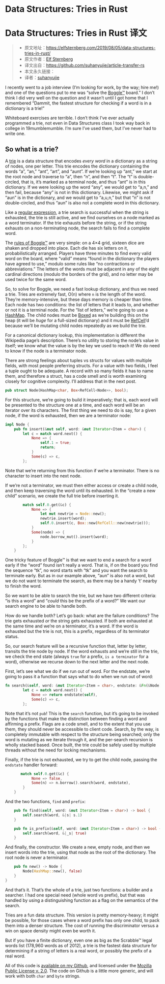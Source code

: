# Data Structures: Tries in Rust
# Data Structures: Tries in Rust 译文

>* 原文地址：https://elfsternberg.com/2019/08/05/data-structures-tries-in-rust/
>* 原文作者：[Elf Sternberg](https://github.com/elfsternberg)
>* 译文出自：https://github.com/suhanyujie/article-transfer-rs
>* 本文永久链接： 
>* 译者：[suhanyujie](https://github.com/suhanyujie)

I recently went to a job interview (I’m looking for work, by the way; hire me!) and one of the questions put to me was “solve the [Boggle™](https://shop.hasbro.com/en-us/product/boggle:7EB3363D-5056-9047-F5B7-DC51516DFE25) board.” I don’t think I did very well on the question and it wasn’t until I got home that I remembered “Dammit, the fastest structure for checking if a word is in a dictionary is a trie!”

Whiteboard exercises are terrible. I don’t think I’ve ever actually programmed a trie, not even in Data Structures class I took way back in college in 19mumblemumble. I’m sure I’ve used them, but I’ve never had to write one.

## So what is a trie?
A [trie](https://en.wikipedia.org/wiki/Trie) is a data structure that encodes _every word_ in a dictionary as a string of nodes, one per letter. This trie encodes the dictionary containing the words “a”, “an,” “ant”, “art”, and “aunt”. If we’re looking up “ant,” we start at the root node and traverse to “a”, then “n”, and then “t”. The “t” is double-circled, that is, it’s marked as a terminal node, and thus “ant” is in this dictionary. If we were looking up the word “any”, we would get to “a,n,” and then fail, because “any” is not in this dictionary. Likewise, we might ask if “aun” is in the dictionary, and we would get to “a,u,n,” but that “n” is not double-circled, and thus “aun” is also not a complete word in this dictionary.

Like a [regular expression](https://github.com/elfsternberg/riggedregex), a trie search is successful when the string is exhausted, the trie is still active, and we find ourselves on a node marked as a word terminator. If the trie exhausts before the string, or if the string exhausts on a non-terminating node, the search fails to find a complete word.

The [rules of Boggle™](https://en.wikipedia.org/wiki/Boggle) are very simple: on a 4×4 grid, sixteen dice are shaken and dropped into place. Each die has six letters on it, probabilistically arranged. Players have three minutes to find every valid word on the board, where “valid” means “found in the dictionary the players have agreed to use,” modulo some rules like “no contractions or abbreviations.” The letters of the words must be adjacent in any of the eight cardinal directions (modulo the borders of the grid), and no letter may be used twice for the same word.

So, to solve for Boggle, we need a fast lookup dictionary, and thus we need a trie. Tries are extremely fast, Ο(n) where `n` is the length of the word. They’re memory-intensive, but these days memory is cheaper than time. Each node has two conditions: the list of letters that it leads to, and whether or not it is a terminal node. For the “list of letters,” we’re going to use a [HashMap](https://doc.rust-lang.org/std/collections/struct.HashMap.html). The child nodes must be [Boxed](https://doc.rust-lang.org/std/boxed/struct.Box.html) as we’re building this on the heap (it will be _huge_ for a full-sized dictionary) and it must be [RefCell](https://doc.rust-lang.org/std/cell/struct.RefCell.html)‘d because we’ll be mutating child nodes repeatedly as we build the trie.

For a canonical dictionary lookup, this implementation is different the Wikipedia page’s description.  There’s no utility to storing the node’s value in itself; we know what the value is by the key we used to reach it!  We do need to know if the node is a terminator node.

There are strong feelings about tuples vs structs for values with multiple fields, with most people preferring structs.  For a value with two fields, I feel a tuple ought to be adequate.  A record with so many fields it has to name them, and therefore a struct, has a code smell and is worth examining closely for cognitive complexity.  I’ll address that in the next post.

```rust
pub struct Node(HashMap<char, Box<RefCell<Node>>, bool);
```

For this structure, we’re going to build it imperatively; that is, each word will be presented to the structure one at a time, and each word will be an iterator over its characters. The first thing we need to do is say, for a given node, if the word is exhausted, then we are a terminator node:

```rust
impl Node {
    pub fn insert(&mut self, word: &mut Iterator<Item = char>) {
        let c = match word.next() {
            None => {
                self.1 = true;
                return;
            }
            Some(c) => c,
        };
```

Note that we’re returning from this function if we’re a terminator. There is no character to insert into the next node.

If we’re not a terminator, we must then either access or create a child node, and then keep traversing the word until its exhausted. In the “create a new child” scenario, we create the full trie before inserting it.

```rust
        match self.0.get(&c) {
            None => {
                let mut newtrie = Node::new();
                newtrie.insert(word);
                self.0.insert(c, Box::new(RefCell::new(newtrie)));
            }
            Some(node) => {
                node.borrow_mut().insert(word);
            }
        };
    }
```

One tricky feature of Boggle™ is that we want to end a search for a word early if the “word” found isn’t really a word. That is, if on the board you find the sequence “tk”, no word starts with “tk” and you want the search to terminate early. But as in our example above, “aun” is also not a word, but we do not want to terminate the search, as there may be a handy ‘t’ nearby to finish the word.

So we want to be able to search the trie, but we have two different criteria: “is this a word” and “_could_ this be the prefix of a word?” We want our search engine to be able to handle both.

How do we handle both? Let’s go back: what are the failure conditions? The trie gets exhausted _or_ the string gets exhausted. If both are exhausted at the same time and we’re on a terminator, it’s a word. If the word is exhausted but the trie is not, this is a prefix, regardless of its terminator status.

So, our search feature will be a recursive function that, letter by letter, transits the trie node by node. If the word exhausts and we’re still in the trie, we check the end state (always `true` for a prefix, `is a terminator` for a word), otherwise we recurse down to the next letter and the next node.

First, let’s see what we do if we run out of word. For the endstate, we’re going to pass it a function that says what to do when we run out of word:

```rust
fn search(&self, word: &mut Iterator<Item = char>, endstate: &Fn(&Node) -> bool) -> bool {
        let c = match word.next() {
            None => return endstate(self),
            Some(c) => c,
        };
```

Note that it’s not `pub`! This is the `search` function, but it’s going to be invoked by the functions that make the distinction between finding a word and affirming a prefix. Flags are a code smell, and to the extent that you use them, they should never be accessible to client code.  Search, by the way, is completely immutable with respect to the structure being searched; only the word is mutating as we iterate through it, and the per-search recursion is wholly stacked based.  Once built, the trie could be safely used by multiple threads without the need for locking mechanisms.

Finally, if the trie is not exhausted, we try to get the child node, passing the `endstate` handler forward:

```rust
       match self.0.get(&c) {
            None => false,
            Some(n) => n.borrow().search(word, endstate),
        }
    }
```

And the two functions, `find` and `prefix`:

```rust
    pub fn find(&self, word: &mut Iterator<Item = char>) -> bool {
        self.search(word, &|s| s.1)
    }

    pub fn is_prefix(&self, word: &mut Iterator<Item = char>) -> bool {
        self.search(word, &|_s| true)
    }
```

And finally, the constructor. We create a new, empty node, and then we insert words into the trie, using that node as the root of the dictionary. The root node is never a terminator.

```rust
    pub fn new() -> Node {
        Node(HashMap::new(), false)
    }
}
```

And that’s it. That’s the whole of a trie, just two functions: a builder and a searcher. I had one special need (whole word vs prefix), but that was handled by using a distinguishing function as a flag on the semantics of the search.

Tries are a fun data structure. This version is pretty memory-heavy; it might be possible, for those cases where a word prefix has only one child, to pack them into a denser structure. The cost of running the discriminator versus a win on space density might even be worth it.

But if you have a finite dictionary, even one as big as the Scrabble™ legal words list (178,960 words as of 2012), a trie is the fastest data structure for determining if a string of letters is a real word, or possibly the prefix of a real word.

All of this code is [available on my Github](https://github.com/elfsternberg/boggle-solver/blob/master/src/trie.rs), and licensed under the [Mozilla Public License v. 2.0](https://www.mozilla.org/en-US/MPL/2.0/).  The code on Github is a little more generic, and will work with both `char` and `byte` strings.
